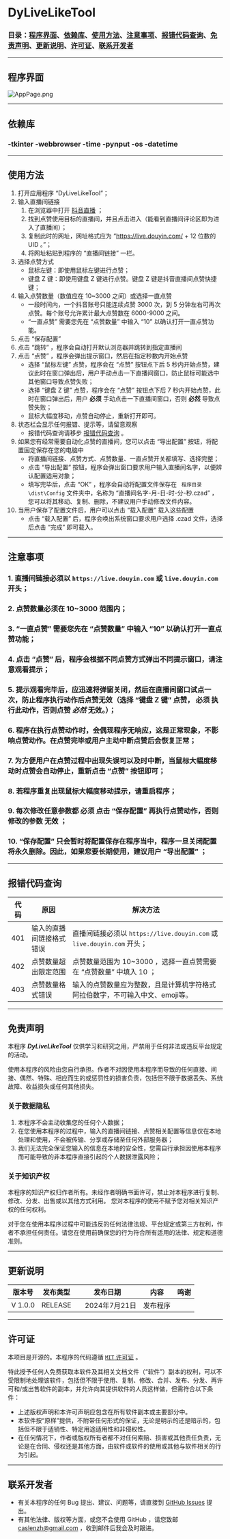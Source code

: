 # DyLiveLikeTool  

### 目录：[程序界面](#AppPage)、[依赖库](#DependentLibrary)、[使用方法](#Usage)、[注意事项](#Precautions)、[报错代码查询](#ErrorCodeQuery)、[免责声明](#Disclaimer)、[更新说明](#UpdateInstructions)、[许可证](#Licence)、[联系开发者](#ContactDeveloper)

---
<a id="AppPage"></a>
---
## 程序界面
![AppPage.png](AppPage.png)

---
<a id="DependentLibrary"></a>
---
## 依赖库  
### -tkinter -webbrowser -time -pynput -os -datetime  

---
<a id="Usage"></a>
---
## 使用方法
1. 打开应用程序 “DyLiveLikeTool”；
2. 输入直播间链接
   1. 在浏览器中打开 [抖音直播](https://live.douyin.com) ；
   2. 找到点赞使用目标的直播间，并且点击进入（能看到直播间评论区即为进入了直播间）；
   3. 复制此时的网址，网址格式应为 “https://live.douyin.com/ + 12 位数的 UID 。”；
   4. 将网址粘贴到程序的 “直播间链接” 一栏。
3. 选择点赞方式
    - 鼠标左键：即使用鼠标左键进行点赞；
    - 键盘 Z 键：即使用键盘 Z 键进行点赞。键盘 Z 键是抖音直播间点赞快捷键；
4. 输入点赞数量（数值应在 10~3000 之间）或选择一直点赞  
    - 一段时间内，一个抖音账号只能连续点赞 3000 次，到 5 分钟左右可再次点赞。每个账号允许累计最大点赞数在 6000-9000 之间。
    - “一直点赞” 需要您先在 “点赞数量” 中输入 “10” 以确认打开一直点赞功能。
5. 点击 “保存配置” 
6. 点击 “跳转” ，程序会自动打开默认浏览器并跳转到指定直播间
7. 点击 “点赞” ，程序会弹出提示窗口，然后在指定秒数内开始点赞
    - 选择 “鼠标左键” 点赞，程序会在 “点赞” 按钮点下后 5 秒内开始点赞，建议此时在窗口弹出后，用户手动点击一下直播间窗口，防止鼠标可能选中其他窗口导致点赞失败；
    - 选择 “键盘 Z 键” 点赞，程序会在 “点赞” 按钮点下后 7 秒内开始点赞，此时在窗口弹出后，用户 ****必须**** 手动点击一下直播间窗口，否则 **必然** 导致点赞失败；
    - 鼠标大幅度移动，点赞自动停止，重新打开即可。
8. 状态栏会显示任何报错、提示等，请留意观察
    - 报错代码查询请移步 [报错代码查询](#ErrorCodeQuery) 。
9. 如果您有经常需要自动化点赞的直播间，您可以点击 “导出配置” 按钮，将配置固定保存在您的电脑中
    - 将直播间链接、点赞方式、点赞数量、一直点赞开关都填写、选择完整；
    - 点击 “导出配置” 按钮，程序会弹出窗口要求用户输入直播间名字，以便辨认配置适用对象；
    - 填写完毕后，点击 “OK” ，程序会自动将配置文件保存在 ` 程序目录\dist\Config` 文件夹中，名称为 “直播间名字-月-日-时-分-秒.czad” ，您可以将其移动、复制、删除，不建议用户手动修改文件内容。
10. 当用户保存了配置文件后，用户可以点击 “载入配置” 载入这些配置
    - 点击 “载入配置” 后，程序会唤出系统窗口要求用户选择 .czad 文件，选择后点击 “完成” 即可载入。

---
<a id="Precautions"></a>
---
## 注意事项
### 1. 直播间链接必须以 `https://live.douyin.com` 或 `live.douyin.com` 开头；
### 2. 点赞数量必须在 10~3000 范围内；
### 3. “一直点赞” 需要您先在 “点赞数量” 中输入 “10” 以确认打开一直点赞功能；
### 4. 点击 “点赞” 后，程序会根据不同点赞方式弹出不同提示窗口，请注意观看提示；
### 5. 提示观看完毕后，应迅速将弹窗关闭，然后在直播间窗口试点一次，防止程序执行动作后点赞无效（选择 “键盘 Z 键” 点赞， ****必须**** 执行此动作，否则点赞 ***必然*** 无效。）；
### 6. 程序在执行点赞动作时，会偶现程序无响应，这是正常现象，不影响点赞动作。在点赞完毕或用户主动中断点赞后会恢复正常；
### 7. 为方便用户在点赞过程中出现失误可以及时中断，当鼠标大幅度移动时点赞会自动停止，重新点击 “点赞” 按钮即可；
### 8. 若程序重复出现鼠标大幅度移动提示，请重启程序；
### 9. 每次修改任意参数都 ****必须**** 点击 “保存配置” 再执行点赞动作，否则修改的参数 **无效** ；
### 10. “保存配置” 只会暂时将配置保存在程序当中，程序一旦关闭配置将永久删除。因此，如果您要长期使用，建议用户 “导出配置” ；

---
<a id="ErrorCodeQuery"></a>
---
## 报错代码查询
| 代码       | 原因           | 解决方法                                                       |
|----------|--------------|------------------------------------------------------------|
| 401      | 输入的直播间链接格式错误 | 直播间链接必须以 `https://live.douyin.com` 或 `live.douyin.com` 开头； |
| 402      | 点赞数量超出限定范围   | 点赞数量范围为 10~3000 ，选择一直点赞需要在 “点赞数量” 中填入 10 ；                 |
| 403      | 点赞数量格式错误     | 输入的点赞数量应为整数，且是计算机字符格式阿拉伯数字，不可输入中文、emoji等。                  |

---
<a id="Disclaimer"></a>
---
## 免责声明
本程序 ***DyLiveLikeTool*** 仅供学习和研究之用，严禁用于任何非法或违反平台规定的活动。    

使用本程序的风险由您自行承担。作者不对因使用本程序而导致的任何直接、间接、偶然、特殊、相应而生的或惩罚性的损害负责，包括但不限于数据丢失、系统故障、收益损失或任何其他损失。  
  
### 关于数据隐私  
1. 本程序不会主动收集您的任何个人数据；  
2. 在您使用本程序的过程中，输入的直播间链接、点赞相关配置等信息仅在本地处理和使用，不会被传输、分享或存储至任何外部服务器；  
3. 我们无法完全保证您输入的信息在本地的安全性，您需自行承担因使用本程序而可能导致的非本程序直接引起的个人数据泄露风险；  
  
### 关于知识产权  
本程序的知识产权归作者所有。未经作者明确书面许可，禁止对本程序进行复制、修改、分发、出售或以其他方式利用。
您对本程序的使用不赋予您对相关知识产权的任何权利。

对于您在使用本程序过程中可能违反的任何法律法规、平台规定或第三方权利，作者不承担任何责任。请您在使用前确保您的行为符合所有适用的法律、规定和道德准则。

---
<a id="UpdateInstructions"></a>
---
## 更新说明
| 版本号     | 发布类型    | 发布日期         | 内容   | 鸣谢 |
|---------|---------|--------------|------|----|
| V 1.0.0 | RELEASE | 　2024年7月21日  | 发布程序 |    |

---
<a id="Licence"></a>
---
## 许可证

本项目是开源的。本程序的代码遵循 [`MIT` 许可证](https://github.com/CaslenZ/DyLiveLikeTool?tab=MIT-1-ov-file) 。  
  
特此授予任何人免费获取本软件及其相关文档文件（“软件”）副本的权利，可以不受限制地处理该软件，包括但不限于使用、复制、修改、合并、发布、分发、再许可和/或出售软件的副本，并允许向其提供软件的人员这样做，但需符合以下条件：  

- 上述版权声明和本许可声明应包含在所有软件副本或主要部分中。  
- 本软件按“原样”提供，不附带任何形式的保证，无论是明示的还是暗示的，包括但不限于适销性、特定用途适用性和非侵权性。   
- 在任何情况下，作者或版权所有者都不对任何索赔、损害或其他责任负责，无论是在合同、侵权还是其他方面，由软件或软件的使用或其他与软件相关的行为引起。

---
<a id="ContactDeveloper"></a>
---
## 联系开发者

- 有关本程序的任何 Bug 提出、建议、问题等，请直接到 [GitHub Issues](https://github.com/CaslenZ/DyLiveLikeTool/issues) 提出。  
- 有其他法律、版权等方面，或您不会使用 GitHub ，请您致邮 [caslenzh@gmail.com](mailto:caslenzh@gmail.com) ，收到邮件后我会及时跟进。  